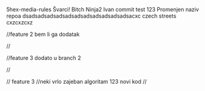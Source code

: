 5hex-media-rules
Švarci!
Bitch
Ninja2
Ivan commit test 123
Promenjen naziv repoa
dsadsadsadsadsadsadsadsadsadsadsadsacxc
czech streets
cxzcxzcxz

//feature 2
    bem li ga
    dodatak

//

//feature 3
    dodato u branch 2

//

// feature 3
    //neki vrlo zajeban algoritam 123
    novi kod
//